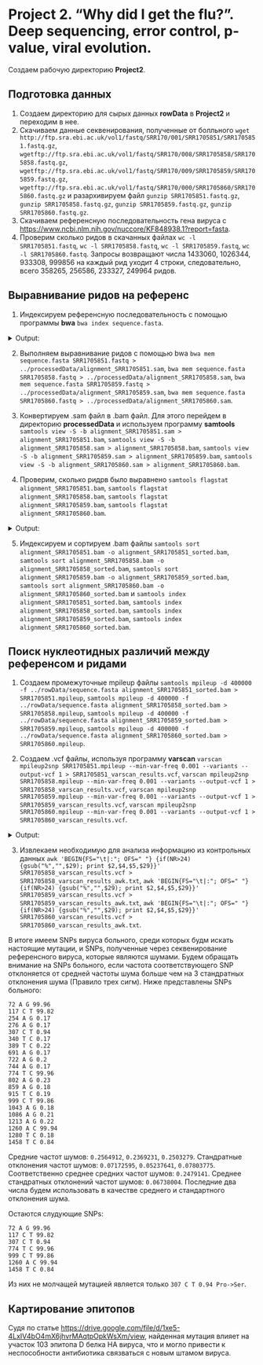 # Project 2. “Why did I get the flu?”. Deep sequencing, error control, p-value, viral evolution.
Создаем рабочую директорию **Project2**.

## Подготовка данных
1. Создаем директорию для сырых данных **rowData** в **Project2** и переходим в нее.
2. Скачиваем данные секвенирования, полученные от болльного `wget http://ftp.sra.ebi.ac.uk/vol1/fastq/SRR170/001/SRR1705851/SRR1705851.fastq.gz`, `wgetftp://ftp.sra.ebi.ac.uk/vol1/fastq/SRR170/008/SRR1705858/SRR1705858.fastq.gz`, `wgetftp://ftp.sra.ebi.ac.uk/vol1/fastq/SRR170/009/SRR1705859/SRR1705859.fastq.gz`, `wgetftp://ftp.sra.ebi.ac.uk/vol1/fastq/SRR170/000/SRR1705860/SRR1705860.fastq.gz` и разархивируем файл `gunzip SRR1705851.fastq.gz`, `gunzip SRR1705858.fastq.gz`, `gunzip SRR1705859.fastq.gz`, `gunzip SRR1705860.fastq.gz`.
3. Скачиваем референсную последовательность гена вируса с https://www.ncbi.nlm.nih.gov/nuccore/KF848938.1?report=fasta.
4. Проверим сколько ридов в скачанных файлах `wc -l SRR1705851.fastq`, `wc -l SRR1705858.fastq`, `wc -l SRR1705859.fastq`, `wc -l SRR1705860.fastq`. Запросы возвращают числа 1433060, 1026344, 933308, 999856 на каждый рид уходит 4 строки, следовательно, всего 358265, 256586, 233327, 249964 ридов.

## Выравнивание ридов на референс
1. Индексируем референсную последовательность с помощью программы **bwa** `bwa index sequence.fasta`.

<details>
<summary>Output:</summary>
 
```
[bwa_index] Pack FASTA... 0.00 sec
[bwa_index] Construct BWT for the packed sequence...
[bwa_index] 0.00 seconds elapse.
[bwa_index] Update BWT... 0.00 sec
[bwa_index] Pack forward-only FASTA... 0.00 sec
[bwa_index] Construct SA from BWT and Occ... 0.00 sec
[main] Version: 0.7.17-r1188
[main] CMD: bwa index sequence.fasta
[main] Real time: 0.027 sec; CPU: 0.005 sec
```
 </details>
 
2. Выполняем выравнивание ридов с помощью bwa `bwa mem sequence.fasta SRR1705851.fastq > ../processedData/alignment_SRR1705851.sam`, `bwa mem sequence.fasta SRR1705858.fastq > ../processedData/alignment_SRR1705858.sam`, `bwa mem sequence.fasta SRR1705859.fastq > ../processedData/alignment_SRR1705859.sam`, `bwa mem sequence.fasta SRR1705860.fastq > ../processedData/alignment_SRR1705860.sam`.


3. Конвертируем .sam файл в .bam файл. Для этого перейдем в директорию **processedData** и используем программу **samtools** `samtools view -S -b alignment_SRR1705851.sam > alignment_SRR1705851.bam`, `samtools view -S -b alignment_SRR1705858.sam > alignment_SRR1705858.bam`, `samtools view -S -b alignment_SRR1705859.sam > alignment_SRR1705859.bam`, `samtools view -S -b alignment_SRR1705860.sam > alignment_SRR1705860.bam`.
4. Проверим, сколько ридрв было выравнено `samtools flagstat alignment_SRR1705851.bam`, `samtools flagstat alignment_SRR1705858.bam`, `samtools flagstat alignment_SRR1705859.bam`, `samtools flagstat alignment_SRR1705860.bam`.

<details>
<summary>Output:</summary>
 
```
361349 + 0 in total (QC-passed reads + QC-failed reads)
358265 + 0 primary
0 + 0 secondary
3084 + 0 supplementary
0 + 0 duplicates
0 + 0 primary duplicates
361116 + 0 mapped (99.94% : N/A)
358032 + 0 primary mapped (99.93% : N/A)
0 + 0 paired in sequencing
0 + 0 read1
0 + 0 read2
0 + 0 properly paired (N/A : N/A)
0 + 0 with itself and mate mapped
0 + 0 singletons (N/A : N/A)
0 + 0 with mate mapped to a different chr
0 + 0 with mate mapped to a different chr (mapQ>=5)
```
```
256744 + 0 in total (QC-passed reads + QC-failed reads)
256586 + 0 primary
0 + 0 secondary
158 + 0 supplementary
0 + 0 duplicates
0 + 0 primary duplicates
256658 + 0 mapped (99.97% : N/A)
256500 + 0 primary mapped (99.97% : N/A)
0 + 0 paired in sequencing
0 + 0 read1
0 + 0 read2
0 + 0 properly paired (N/A : N/A)
0 + 0 with itself and mate mapped
0 + 0 singletons (N/A : N/A)
0 + 0 with mate mapped to a different chr
0 + 0 with mate mapped to a different chr (mapQ>=5)
```
```
233451 + 0 in total (QC-passed reads + QC-failed reads)
233327 + 0 primary
0 + 0 secondary
124 + 0 supplementary
0 + 0 duplicates
0 + 0 primary duplicates
233375 + 0 mapped (99.97% : N/A)
233251 + 0 primary mapped (99.97% : N/A)
0 + 0 paired in sequencing
0 + 0 read1
0 + 0 read2
0 + 0 properly paired (N/A : N/A)
0 + 0 with itself and mate mapped
0 + 0 singletons (N/A : N/A)
0 + 0 with mate mapped to a different chr
0 + 0 with mate mapped to a different chr (mapQ>=5)
```
```
250184 + 0 in total (QC-passed reads + QC-failed reads)
249964 + 0 primary
0 + 0 secondary
220 + 0 supplementary
0 + 0 duplicates
0 + 0 primary duplicates
250108 + 0 mapped (99.97% : N/A)
249888 + 0 primary mapped (99.97% : N/A)
0 + 0 paired in sequencing
0 + 0 read1
0 + 0 read2
0 + 0 properly paired (N/A : N/A)
0 + 0 with itself and mate mapped
0 + 0 singletons (N/A : N/A)
0 + 0 with mate mapped to a different chr
0 + 0 with mate mapped to a different chr (mapQ>=5)

```
</details> 

5. Индексируем и сортируем .bam файлы `samtools sort alignment_SRR1705851.bam -o alignment_SRR1705851_sorted.bam`, `samtools sort alignment_SRR1705858.bam -o alignment_SRR1705858_sorted.bam`, `samtools sort alignment_SRR1705859.bam -o alignment_SRR1705859_sorted.bam`, `samtools sort alignment_SRR1705860.bam -o alignment_SRR1705860_sorted.bam` и `samtools index alignment_SRR1705851_sorted.bam`, `samtools index alignment_SRR1705858_sorted.bam`, `samtools index alignment_SRR1705859_sorted.bam`, `samtools index alignment_SRR1705860_sorted.bam`.

## Поиск нуклеотидных различий между референсом и ридами
1. Создаем промежуточные mpileup файлы `samtools mpileup -d 400000 -f ../rowData/sequence.fasta alignment_SRR1705851_sorted.bam > SRR1705851.mpileup`, `samtools mpileup -d 400000 -f ../rowData/sequence.fasta alignment_SRR1705858_sorted.bam > SRR1705858.mpileup`, `samtools mpileup -d 400000 -f ../rowData/sequence.fasta alignment_SRR1705859_sorted.bam > SRR1705859.mpileup`, `samtools mpileup -d 400000 -f ../rowData/sequence.fasta alignment_SRR1705860_sorted.bam > SRR1705860.mpileup`.

2. Создаем .vcf файлы, используя программу **varscan** `varscan mpileup2snp SRR1705851.mpileup --min-var-freq 0.001 --variants --output-vcf 1 > SRR1705851_varscan_results.vcf`, `varscan mpileup2snp SRR1705858.mpileup --min-var-freq 0.001 --variants --output-vcf 1 > SRR1705858_varscan_results.vcf`, `varscan mpileup2snp SRR1705859.mpileup --min-var-freq 0.001 --variants --output-vcf 1 > SRR1705859_varscan_results.vcf`, `varscan mpileup2snp SRR1705860.mpileup --min-var-freq 0.001 --variants --output-vcf 1 > SRR1705860_varscan_results.vcf`.

<details>
<summary>Output:</summary>
 
```
Only SNPs will be reported
Warning: No p-value threshold provided, so p-values will not be calculated
Min coverage:	8
Min reads2:	2
Min var freq:	0.001
Min avg qual:	15
P-value thresh:	0.01
Reading input from SRR1705851.mpileup
1665 bases in pileup file
23 variant positions (21 SNP, 2 indel)
0 were failed by the strand-filter
21 variant positions reported (21 SNP, 0 indel)
```
```
Only SNPs will be reported
Warning: No p-value threshold provided, so p-values will not be calculated
Min coverage:	8
Min reads2:	2
Min var freq:	0.001
Min avg qual:	15
P-value thresh:	0.01
Reading input from SRR1705858.mpileup
1665 bases in pileup file
58 variant positions (58 SNP, 0 indel)
1 were failed by the strand-filter
57 variant positions reported (57 SNP, 0 indel)
```
```
Only SNPs will be reported
Warning: No p-value threshold provided, so p-values will not be calculated
Min coverage:	8
Min reads2:	2
Min var freq:	0.001
Min avg qual:	15
P-value thresh:	0.01
Reading input from SRR1705859.mpileup
1665 bases in pileup file
54 variant positions (54 SNP, 0 indel)
2 were failed by the strand-filter
52 variant positions reported (52 SNP, 0 indel)
```
```
Only SNPs will be reported
Warning: No p-value threshold provided, so p-values will not be calculated
Min coverage:	8
Min reads2:	2
Min var freq:	0.001
Min avg qual:	15
P-value thresh:	0.01
Reading input from SRR1705860.mpileup
1665 bases in pileup file
61 variant positions (61 SNP, 0 indel)
0 were failed by the strand-filter
61 variant positions reported (61 SNP, 0 indel)
```
</details> 

3. Извлекаем необходимую для анализа информацию из контрольных данных `awk 'BEGIN{FS="\t|:"; OFS=" "} {if(NR>24) {gsub("%","",$29); print $2,$4,$5,$29}}' SRR1705858_varscan_results.vcf > SRR1705858_varscan_results_awk.txt`, `awk 'BEGIN{FS="\t|:"; OFS=" "} {if(NR>24) {gsub("%","",$29); print $2,$4,$5,$29}}' SRR1705859_varscan_results.vcf > SRR1705859_varscan_results_awk.txt`, `awk 'BEGIN{FS="\t|:"; OFS=" "} {if(NR>24) {gsub("%","",$29); print $2,$4,$5,$29}}' SRR1705860_varscan_results.vcf > SRR1705860_varscan_results_awk.txt`.

В итоге имеем SNPs вируса больного, среди которых будм искать настоящие мутации, и SNPs, полученные через секвенирование референсного вируса, которые являются шумами. Будем обращать внимание на SNPs больного, если частота соответствующего SNP отклоняется от средней частоты шума больше чем на 3 стандратных отклонения шума (Правило трех сигм). Ниже представлены SNPs больного:
```
72 A G 99.96
117 C T 99.82
254 A G 0.17
276 A G 0.17
307 C T 0.94
340 T C 0.17
389 T C 0.22
691 A G 0.17
722 A G 0.2
744 A G 0.17
774 T C 99.96
802 A G 0.23
859 A G 0.18
915 T C 0.19
999 C T 99.86
1043 A G 0.18
1086 A G 0.21
1213 A G 0.22
1260 A C 99.94
1280 T C 0.18
1458 T C 0.84
```
Средние частот шумов: `0.2564912`, `0.2369231`, `0.2503279`. Стандратные отклонения частот шумов: `0.07172595`, `0.05237641`, `0.07803775`. Соответственно среднее средних частот шумов: `0.2479141`. Среднее стандратных отклонений частот шумов: `0.06738004`. Последние два числа будем использовать в качестве среднего и стандартного отклонения шума.

Остаются слудующие SNPs:
```
72 A G 99.96
117 C T 99.82
307 C T 0.94
774 T C 99.96
999 C T 99.86
1260 A C 99.94
1458 T C 0.84
```

Из них не молчащей мутацией является только  `307 C T 0.94 Pro->Ser`.

## Картирование эпитопов
Судя по статье https://drive.google.com/file/d/1xe5-4LxIV4bO4mX6jhvrMAqtpOpkWsXm/view, найденная мутация влияет на участок 103 эпитопа D белка HA вируса, что и могло привести к неспособности антибиотика связваться с новым штамом вируса.
